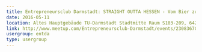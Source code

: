```yaml
---
title: Entrepreneursclub Darmstadt: STRAIGHT OUTTA HESSEN - Vom Bier zur Marke
date: 2016-05-11
location: Altes Hauptgebäude TU-Darmstadt Stadtmitte Raum S103-209, 64289
link: http://www.meetup.com/Entrepreneursclub-Darmstadt/events/230836701/
usergroup: entda
type: usergroup
---
```

